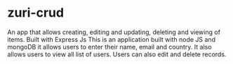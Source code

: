 # zuri-crud
An app that allows creating, editing and updating, deleting and viewing of items. Built with Express Js
This is an application built with node JS and mongoDB 
it allows users to enter their name, email and country. 
It also allows users to view all list of users. 
Users can also edit and delete records.
